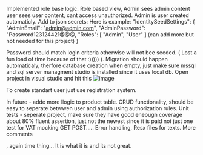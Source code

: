 Implemented role base logic. Role based view, Admin sees admin content user sees user content, cant access unauthorized.
Admin is user created automaticly. Add to json secrets:
Here is example:
 "IdentitySeedSettings": {
     "AdminEmail": "admin@admin.com",
     "AdminPassword": "Password123124421@@@,
     "Roles": [ "Admin", "User" ] (can add more but not needed for this project)
 }

Password should match login criteria otherwise will not bee seeded. ( Lost a fun load of time because of that :))))) ).
Migration should happen automaticaly, therfore database creation when empty, just make sure mssql and sql server managment studio is installed since it uses local db.
Open project in visual studio  and hit this ![image](https://github.com/user-attachments/assets/06d379c2-37d2-4b13-b64c-79e99a8edf17)

To create standart user just use registration system.

In future - adde more llogic to product table.
CRUD functionality, should be easy to seperate betwwen user and admin using authorization rules.
Unit tests - seperate project, make sure they have good eneough coverage about 80% fluent assertion, just not the newest since it is paid not just one test for VAT mocking GET POST.....
Error handling, 
Resx files for texts.
More comments <summary><summary>, again time thing...
It is what it is and its not great.




